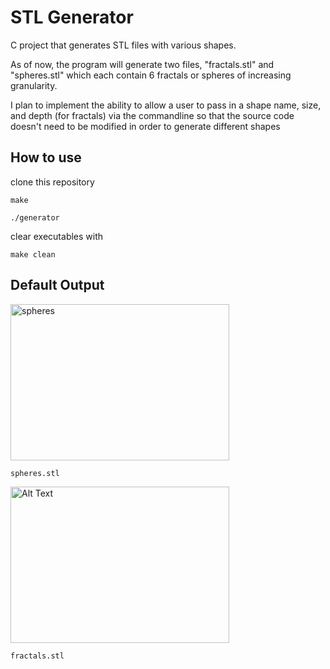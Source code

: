 # STL Generator

C project that generates STL files with various shapes.

As of now, the program will generate two files, "fractals.stl" and "spheres.stl" which each contain 6 fractals or spheres of increasing granularity.

I plan to implement the ability to allow a user to pass in a shape name, size, and depth (for fractals) via the commandline so that the source code doesn't need to be modified in order to generate different shapes

## How to use

clone this repository

```make```

```./generator```

clear executables with

```make clean```

## Default Output

<img src="spheres.png" alt="spheres" width="350" height="250">

```spheres.stl```

<img src="fractals.png" alt="Alt Text" width="350" height="250">

```fractals.stl```

